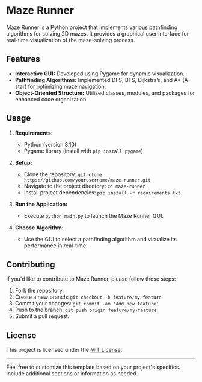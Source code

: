 # Maze Runner

Maze Runner is a Python project that implements various pathfinding algorithms for solving 2D mazes. It provides a graphical user interface for real-time visualization of the maze-solving process.

## Features

- **Interactive GUI:** Developed using Pygame for dynamic visualization.
- **Pathfinding Algorithms:** Implemented DFS, BFS, Dijkstra’s, and A* (A-star) for optimizing maze navigation.
- **Object-Oriented Structure:** Utilized classes, modules, and packages for enhanced code organization.

## Usage

1. **Requirements:**

   - Python (version 3.10)
   - Pygame library (install with `pip install pygame`)
2. **Setup:**

   - Clone the repository: `git clone https://github.com/yourusername/maze-runner.git`
   - Navigate to the project directory: `cd maze-runner`
   - Install project dependencies: `pip install -r requirements.txt`
3. **Run the Application:**

   - Execute `python main.py` to launch the Maze Runner GUI.
4. **Choose Algorithm:**

   - Use the GUI to select a pathfinding algorithm and visualize its performance in real-time.

## Contributing

If you'd like to contribute to Maze Runner, please follow these steps:

1. Fork the repository.
2. Create a new branch: `git checkout -b feature/my-feature`
3. Commit your changes: `git commit -am 'Add new feature'`
4. Push to the branch: `git push origin feature/my-feature`
5. Submit a pull request.

## License

This project is licensed under the [MIT License](LICENSE).

---

Feel free to customize this template based on your project's specifics. Include additional sections or information as needed.
